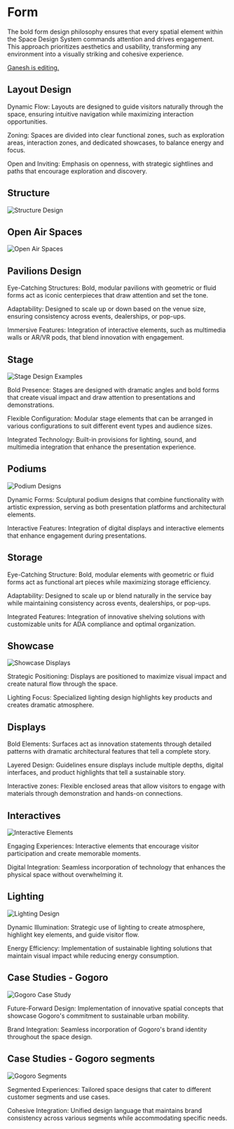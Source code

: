 <h1 style="text-align: left"><strong>Form</strong>
</h1>
<p style="text-align: left">The bold form design philosophy ensures that every spatial element within the Space Design System commands attention and drives engagement. This approach prioritizes aesthetics and usability, transforming any environment into a visually striking and cohesive experience.
</p>
<p style="text-align: left">
</p>
<p style="text-align: left">
<a target="_blank" rel="noopener noreferrer" class="editor-link" href="https://www.google.com">Ganesh is editing.</a>
</p>
<p style="text-align: left">
</p>
<p style="text-align: left">
</p>
<h2 style="text-align: left"><strong>Layout Design</strong>
</h2>
<p style="text-align: left">Dynamic Flow: Layouts are designed to guide visitors naturally through the space, ensuring intuitive navigation while maximizing interaction opportunities.
</p>
<p style="text-align: left">Zoning: Spaces are divided into clear functional zones, such as exploration areas, interaction zones, and dedicated showcases, to balance energy and focus.
</p>
<p style="text-align: left">Open and Inviting: Emphasis on openness, with strategic sightlines and paths that encourage exploration and discovery.
</p>
<h2 style="text-align: left"><strong>Structure</strong>
</h2>
<p style="text-align: left">
<img src="/images/structure.png" alt="Structure Design">
</p>
<h2 style="text-align: left"><strong>Open Air Spaces</strong>
</h2>
<p style="text-align: left">
<img src="/images/open-air-spaces.png" alt="Open Air Spaces">
</p>
<h2 style="text-align: left"><strong>Pavilions Design</strong>
</h2>
<p style="text-align: left">Eye-Catching Structures: Bold, modular pavilions with geometric or fluid forms act as iconic centerpieces that draw attention and set the tone.
</p>
<p style="text-align: left">Adaptability: Designed to scale up or down based on the venue size, ensuring consistency across events, dealerships, or pop-ups.
</p>
<p style="text-align: left">Immersive Features: Integration of interactive elements, such as multimedia walls or AR/VR pods, that blend innovation with engagement.
</p>
<h2 style="text-align: left"><strong>Stage</strong>
</h2>
<p style="text-align: left">
<img src="/images/stage.png" alt="Stage Design Examples">
</p>
<p style="text-align: left">Bold Presence: Stages are designed with dramatic angles and bold forms that create visual impact and draw attention to presentations and demonstrations.
</p>
<p style="text-align: left">Flexible Configuration: Modular stage elements that can be arranged in various configurations to suit different event types and audience sizes.
</p>
<p style="text-align: left">Integrated Technology: Built-in provisions for lighting, sound, and multimedia integration that enhance the presentation experience.
</p>
<h2 style="text-align: left"><strong>Podiums</strong>
</h2>
<p style="text-align: left">
<img src="/images/podiums.png" alt="Podium Designs">
</p>
<p style="text-align: left">Dynamic Forms: Sculptural podium designs that combine functionality with artistic expression, serving as both presentation platforms and architectural elements.
</p>
<p style="text-align: left">Interactive Features: Integration of digital displays and interactive elements that enhance engagement during presentations.
</p>
<h2 style="text-align: left"><strong>Storage</strong>
</h2>
<p style="text-align: left">Eye-Catching Structure: Bold, modular elements with geometric or fluid forms act as functional art pieces while maximizing storage efficiency.
</p>
<p style="text-align: left">Adaptability: Designed to scale up or blend naturally in the service bay while maintaining consistency across events, dealerships, or pop-ups.
</p>
<p style="text-align: left">Integrated Features: Integration of innovative shelving solutions with customizable units for ADA compliance and optimal organization.
</p>
<h2 style="text-align: left"><strong>Showcase</strong>
</h2>
<p style="text-align: left">
<img src="/images/showcase.png" alt="Showcase Displays">
</p>
<p style="text-align: left">Strategic Positioning: Displays are positioned to maximize visual impact and create natural flow through the space.
</p>
<p style="text-align: left">Lighting Focus: Specialized lighting design highlights key products and creates dramatic atmosphere.
</p>
<h2 style="text-align: left"><strong>Displays</strong>
</h2>
<p style="text-align: left">Bold Elements: Surfaces act as innovation statements through detailed patterns with dramatic architectural features that tell a complete story.
</p>
<p style="text-align: left">Layered Design: Guidelines ensure displays include multiple depths, digital interfaces, and product highlights that tell a sustainable story.
</p>
<p style="text-align: left">Interactive zones: Flexible enclosed areas that allow visitors to engage with materials through demonstration and hands-on connections.
</p>
<h2 style="text-align: left"><strong>Interactives</strong>
</h2>
<p style="text-align: left">
<img src="/images/interactives.png" alt="Interactive Elements">
</p>
<p style="text-align: left">Engaging Experiences: Interactive elements that encourage visitor participation and create memorable moments.
</p>
<p style="text-align: left">Digital Integration: Seamless incorporation of technology that enhances the physical space without overwhelming it.
</p>
<h2 style="text-align: left"><strong>Lighting</strong>
</h2>
<p style="text-align: left">
<img src="/images/lighting.png" alt="Lighting Design">
</p>
<p style="text-align: left">Dynamic Illumination: Strategic use of lighting to create atmosphere, highlight key elements, and guide visitor flow.
</p>
<p style="text-align: left">Energy Efficiency: Implementation of sustainable lighting solutions that maintain visual impact while reducing energy consumption.
</p>
<h2 style="text-align: left"><strong>Case Studies - Gogoro</strong>
</h2>
<p style="text-align: left">
<img src="/images/case-studies-gogoro.png" alt="Gogoro Case Study">
</p>
<p style="text-align: left">Future-Forward Design: Implementation of innovative spatial concepts that showcase Gogoro's commitment to sustainable urban mobility.
</p>
<p style="text-align: left">Brand Integration: Seamless incorporation of Gogoro's brand identity throughout the space design.
</p>
<h2 style="text-align: left"><strong>Case Studies - Gogoro segments</strong>
</h2>
<p style="text-align: left">
<img src="/images/case-studies-gogoro-segments.png" alt="Gogoro Segments">
</p>
<p style="text-align: left">Segmented Experiences: Tailored space designs that cater to different customer segments and use cases.
</p>
<p style="text-align: left">Cohesive Integration: Unified design language that maintains brand consistency across various segments while accommodating specific needs.
</p>